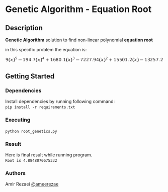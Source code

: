 # Genetic Algorithm - Equation Root

## Description
**Genetic Algorithm** solution to find non-linear polynomial **equation root** 

in this specific problem the equation is:


<img src="./main-equation.png" alt="pic">

## Getting Started
### Dependencies
Install dependencies by running following command:
\
```pip install -r requirements.txt```
### Executing

```python root_genetics.py```

### Result
Here is final result while running program.
\
`Root is 4.8848070675332`

### Authors
Amir Rezaei [@ameerezae](https://github.com/ameerezae)
